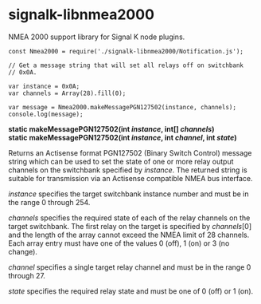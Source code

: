 # signalk-libnmea2000
NMEA 2000 support library for Signal K node plugins.

```
const Nmea2000 = require('./signalk-libnmea2000/Notification.js');

// Get a message string that will set all relays off on switchbank
// 0x0A.

var instance = 0x0A;
var channels = Array(28).fill(0);

var message = Nmea2000.makeMessagePGN127502(instance, channels);
console.log(message);
```

__static makeMessagePGN127502(int *instance*, int[] *channels*)__\
__static makeMessagePGN127502(int *instance*, int *channel*, int *state*)__

Returns an Actisense format PGN127502 (Binary Switch Control) message string
which can be used to set the state of one or more relay output channels on
the switchbank specified by *instance*.
The returned string is suitable for transmission via an Actisense compatible
NMEA bus interface.

*instance* specifies the target switchbank instance number and must be in the
range 0 through 254.

*channels* specifies the required state of each of the relay channels on the
target switchbank.
The first relay on the target is specified by *channels*[0] and the length of
the array cannot exceed the NMEA limit of 28 channels.
Each array entry must have one of the values 0 (off), 1 (on) or 3 (no change).

*channel* specifies a single target relay channel and must be in the range 0
through 27.

*state* specifies the required relay state and must be one of 0 (off) or 1 (on).
